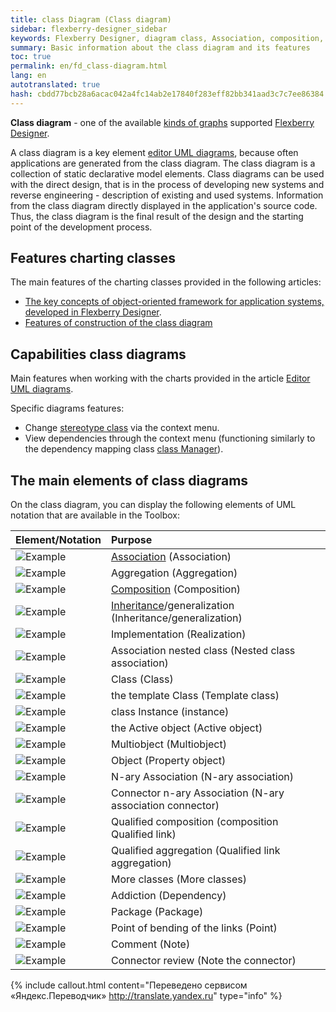 ```yaml
---
title: class Diagram (Class diagram)
sidebar: flexberry-designer_sidebar
keywords: Flexberry Designer, diagram class, Association, composition, inheritance, class
summary: Basic information about the class diagram and its features
toc: true
permalink: en/fd_class-diagram.html
lang: en
autotranslated: true
hash: cbdd77bcb28a6acac042a4fc14ab2e17840f283eff82bb341aad3c7c7ee86384
---
```


**Class diagram** - one of the available [kinds of graphs](fd_editing-diagram.html) supported [Flexberry Designer](fd_flexberry-designer.html).

A class diagram is a key element [editor UML diagrams](fd_editing-diagram.html), because often applications are generated from the class diagram.
The class diagram is a collection of static declarative model elements. Class diagrams can be used with the direct design, that is in the process of developing new systems and reverse engineering - description of existing and used systems. Information from the class diagram directly displayed in the application's source code. Thus, the class diagram is the final result of the design and the starting point of the development process.

## Features charting classes

The main features of the charting classes provided in the following articles:

* [The key concepts of object-oriented framework for application systems, developed in Flexberry Designer](fd_key-concepts.html).
* [Features of construction of the class diagram](fd_class-diagram-constraction.html)

## Capabilities class diagrams

Main features when working with the charts provided in the article [Editor UML diagrams](fd_editing-diagram.html).

Specific diagrams features:

* Change [stereotype class](fd_key-concepts.html) via the context menu.
* View dependencies through the context menu (functioning similarly to the dependency mapping class [class Manager](fd_class-manager.html)).

## The main elements of class diagrams

On the class diagram, you can display the following elements of UML notation that are available in the Toolbox:

Element/Notation | Purpose
:------------------------------|:---------------------------------------
![Example](/images/pages/products/flexberry-designer/diagram/assoc.jpg) | [Association](fd_master-association.html) (Association)
![Example](/images/pages/products/flexberry-designer/diagram/aggregation.jpg) | Aggregation (Aggregation)
![Example](/images/pages/products/flexberry-designer/diagram/composition.jpg) | [Composition](fo_detail-associations-properties.html) (Composition)
![Example](/images/pages/products/flexberry-designer/diagram/inheritance.jpg) | [Inheritance](fd_inheritance.html)/generalization (Inheritance/generalization)
![Example](/images/pages/products/flexberry-designer/diagram/implement.jpg) | Implementation (Realization)
![Example](/images/pages/products/flexberry-designer/diagram/nested.jpg) | Association nested class (Nested class association)
![Example](/images/pages/products/flexberry-designer/diagram/class.jpg) | Class (Class)
![Example](/images/pages/products/flexberry-designer/diagram/templateclass.jpg) | the template Class (Template class)
![Example](/images/pages/products/flexberry-designer/diagram/instance.jpg) | class Instance (instance)
![Example](/images/pages/products/flexberry-designer/diagram/activeobject.jpg) | the Active object (Active object)
![Example](/images/pages/products/flexberry-designer/diagram/multiobject.jpg) | Multiobject (Multiobject)
![Example](/images/pages/products/flexberry-designer/diagram/object.jpg) | Object (Property object)
![Example](/images/pages/products/flexberry-designer/diagram/naryassoc.jpg) | N-ary Association (N-ary association)
![Example](/images/pages/products/flexberry-designer/diagram/naryconn.jpg) | Connector n-ary Association (N-ary association connector)
![Example](/images/pages/products/flexberry-designer/diagram/qcomposition.jpg) | Qualified composition (composition Qualified link)
![Example](/images/pages/products/flexberry-designer/diagram/qaggregation.jpg) | Qualified aggregation (Qualified link aggregation)
![Example](/images/pages/products/flexberry-designer/diagram/moreclasses.jpg) | More classes (More classes)
![Example](/images/pages/products/flexberry-designer/diagram/dependency.jpg) | Addiction (Dependency)
![Example](/images/pages/products/flexberry-designer/diagram/package.jpg) | Package (Package)
![Example](/images/pages/products/flexberry-designer/diagram/corner.jpg) | Point of bending of the links (Point)
![Example](/images/pages/products/flexberry-designer/diagram/note.jpg) | Comment (Note)
![Example](/images/pages/products/flexberry-designer/diagram/noteconn.jpg) | Connector review (Note the connector)



{% include callout.html content="Переведено сервисом «Яндекс.Переводчик» <http://translate.yandex.ru>" type="info" %}